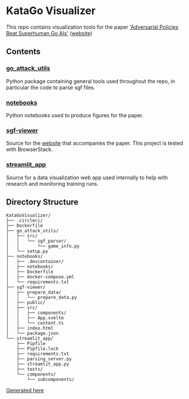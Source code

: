 
# KataGo Visualizer

This repo contains visualization tools for the paper ['Adversarial Policies Beat Superhuman Go AIs'](https://arxiv.org/abs/2211.00241) ([website](https://goattack.far.ai/))


## Contents

 ### [go_attack_utils](go_attack_utils)
 Python package containing general tools used throughout the repo, in particular the code to parse sgf files.

 ### [notebooks](notebooks)
 Python notebooks used to produce figures for the paper.

 ### [sgf-viewer](sgf-viewer)
 Source for the [website](https://goattack.far.ai/) that accompanies the paper.
 This project is tested with BrowserStack.

 ### [streamlit_app](streamlit_app)
 Source for a data visualization web app used internally to help with research and monitoring training runs.

## Directory Structure
```
KataGoVisualizer/
├── .circleci/
├── Dockerfile
├── go_attack_utils/
│   ├── src/
│   │   └── sgf_parser/
│   │       └── game_info.py
│   └── setup.py
├── notebooks/
│   ├── .devcontainer/
│   ├── notebooks/
│   ├── Dockerfile
│   ├── docker-compose.yml
│   └── requirements.txt
├── sgf-viewer/
│   ├── prepare_data/
│   │   └── prepare_data.py
│   ├── public/
│   ├── src/
│   │   ├── components/
│   │   ├── App.svelte
│   │   └── content.ts
│   ├── index.html
│   └── package.json
└── streamlit_app/
    ├── Pipfile
    ├── Pipfile.lock
    ├── requirements.txt
    ├── parsing_server.py
    ├── streamlit_app.py
    ├── tests/
    └── components/
        └── subcomponents/
```
[Generated here](https://tree.nathanfriend.io/?s=(%27optiHs!(%27fancy!true~fullPath!false~trailingSlash!true~rootDot!false)~F(%27F%27KataGoVisualiz83.circleci%2F3O3go_attack_utilsIsgf_pars8200game_infoBsetup.py3C.devcHtain82CO*dE8-Nose.yml53sgf-view827*07BpublicI420App.svelte*0cHtL.ts*index.html*package.jsH36MM.lE5*parsing_s8v8B6Btests24*0sub4%2F%27)~v8siH!%271%27)*300%20%202%2F*3%5Cn04NHLs5*JquiJmLs.txt6stJamlit_app7pJpaJ_data8er9fileB.py*Cnotebooks2EockFsource!HonI2src20JreLentM*Pip9NcompODE89%01ONMLJIHFECB987654320*)
